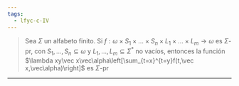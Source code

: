 ```yaml
---
tags:
  - lfyc-c-IV
---
```

> Sea $\Sigma$ un alfabeto finito. Si $f:\omega\times S_1\times\dots\times S_n\times L_1\times\dots\times L_m\to\omega$ es $\Sigma$-pr, con $S_1,\dots,S_n\subseteq\omega$ y $L_1,\dots,L_m\subseteq\Sigma^*$ no vacíos, entonces la función $\lambda xy\vec x\vec\alpha\left[\sum_{t=x}^{t=y}f(t,\vec x,\vec\alpha)\right]$ es $\Sigma$-pr

---
